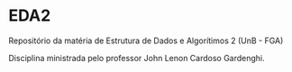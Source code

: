 # EDA2
Repositório da matéria de Estrutura de Dados e Algorítimos 2 (UnB - FGA)

Disciplina ministrada pelo professor John Lenon Cardoso Gardenghi.

